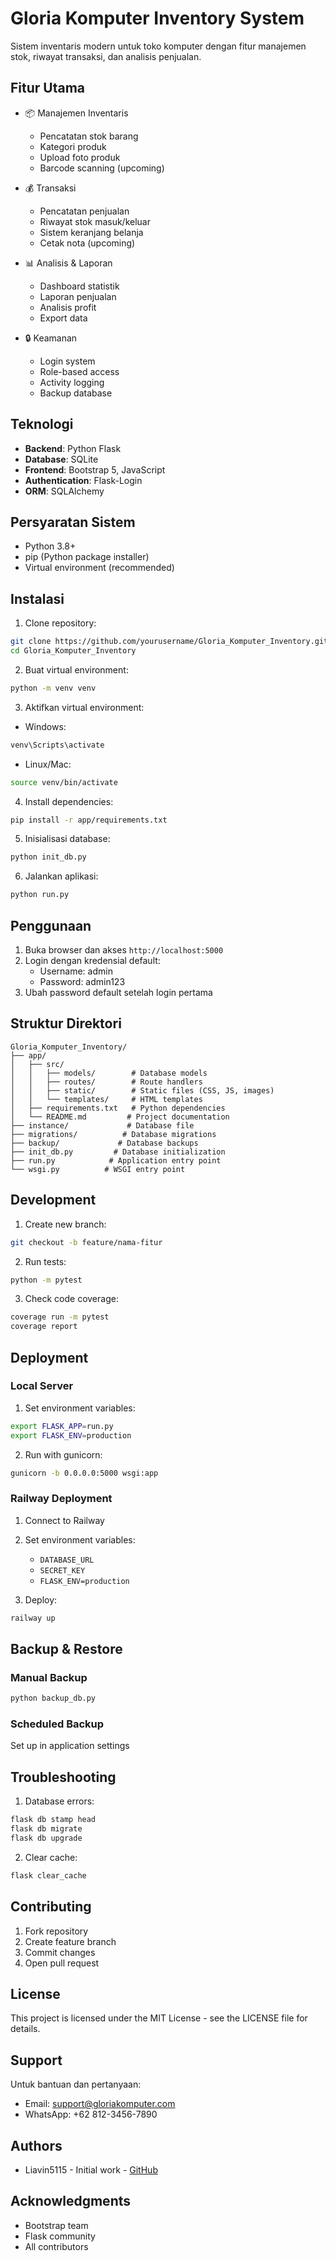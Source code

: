 # Gloria Komputer Inventory System

Sistem inventaris modern untuk toko komputer dengan fitur manajemen stok, riwayat transaksi, dan analisis penjualan.

## Fitur Utama

- 📦 Manajemen Inventaris
  - Pencatatan stok barang
  - Kategori produk
  - Upload foto produk
  - Barcode scanning (upcoming)

- 💰 Transaksi
  - Pencatatan penjualan
  - Riwayat stok masuk/keluar
  - Sistem keranjang belanja
  - Cetak nota (upcoming)

- 📊 Analisis & Laporan
  - Dashboard statistik
  - Laporan penjualan
  - Analisis profit
  - Export data

- 🔒 Keamanan
  - Login system
  - Role-based access
  - Activity logging
  - Backup database

## Teknologi

- **Backend**: Python Flask
- **Database**: SQLite
- **Frontend**: Bootstrap 5, JavaScript
- **Authentication**: Flask-Login
- **ORM**: SQLAlchemy

## Persyaratan Sistem

- Python 3.8+
- pip (Python package installer)
- Virtual environment (recommended)

## Instalasi

1. Clone repository:
```bash
git clone https://github.com/yourusername/Gloria_Komputer_Inventory.git
cd Gloria_Komputer_Inventory
```

2. Buat virtual environment:
```bash
python -m venv venv
```

3. Aktifkan virtual environment:
- Windows:
```bash
venv\Scripts\activate
```
- Linux/Mac:
```bash
source venv/bin/activate
```

4. Install dependencies:
```bash
pip install -r app/requirements.txt
```

5. Inisialisasi database:
```bash
python init_db.py
```

6. Jalankan aplikasi:
```bash
python run.py
```

## Penggunaan

1. Buka browser dan akses `http://localhost:5000`
2. Login dengan kredensial default:
   - Username: admin
   - Password: admin123
3. Ubah password default setelah login pertama

## Struktur Direktori

```
Gloria_Komputer_Inventory/
├── app/
│   ├── src/
│   │   ├── models/        # Database models
│   │   ├── routes/        # Route handlers
│   │   ├── static/        # Static files (CSS, JS, images)
│   │   └── templates/     # HTML templates
│   ├── requirements.txt   # Python dependencies
│   └── README.md         # Project documentation
├── instance/             # Database file
├── migrations/          # Database migrations
├── backup/             # Database backups
├── init_db.py         # Database initialization
├── run.py            # Application entry point
└── wsgi.py          # WSGI entry point
```

## Development

1. Create new branch:
```bash
git checkout -b feature/nama-fitur
```

2. Run tests:
```bash
python -m pytest
```

3. Check code coverage:
```bash
coverage run -m pytest
coverage report
```

## Deployment

### Local Server

1. Set environment variables:
```bash
export FLASK_APP=run.py
export FLASK_ENV=production
```

2. Run with gunicorn:
```bash
gunicorn -b 0.0.0.0:5000 wsgi:app
```

### Railway Deployment

1. Connect to Railway
2. Set environment variables:
   - `DATABASE_URL`
   - `SECRET_KEY`
   - `FLASK_ENV=production`

3. Deploy:
```bash
railway up
```

## Backup & Restore

### Manual Backup
```bash
python backup_db.py
```

### Scheduled Backup
Set up in application settings

## Troubleshooting

1. Database errors:
```bash
flask db stamp head
flask db migrate
flask db upgrade
```

2. Clear cache:
```bash
flask clear_cache
```

## Contributing

1. Fork repository
2. Create feature branch
3. Commit changes
4. Open pull request

## License

This project is licensed under the MIT License - see the LICENSE file for details.

## Support

Untuk bantuan dan pertanyaan:
- Email: support@gloriakomputer.com
- WhatsApp: +62 812-3456-7890

## Authors

- Liavin5115 - Initial work - [GitHub](https://github.com/liavin5115)

## Acknowledgments

- Bootstrap team
- Flask community
- All contributors
